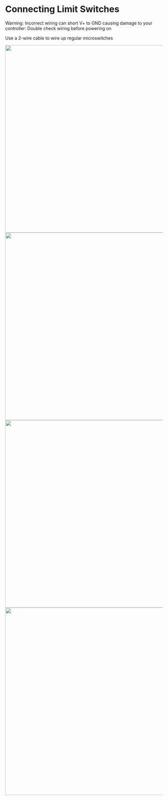 # Connecting Limit Switches

Warning: Incorrect wiring can short V+ to GND causing damage to your controller: Double check wiring before powering on
 
Use a 2-wire cable to wire up regular microswitches

<img src="https://github.com/Spark-Concepts/xPro-V5/blob/main/images/regular-microswitches.jpg" width="600">
<img src="https://github.com/Spark-Concepts/xPro-V5/blob/main/images/Limit_Switch_Mech.jpg" width="600">

<img src="https://github.com/Spark-Concepts/xPro-V5/blob/main/images/Hall_limits_wiring.jpg" width="600">
<img src="https://github.com/Spark-Concepts/xPro-V5/blob/main/images/Limit_Switch_SS.jpg" width="600">
